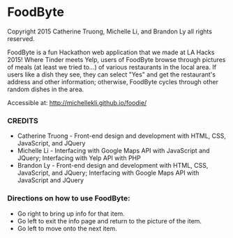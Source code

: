 # FoodByte

Copyright 2015 Catherine Truong, Michelle Li, and Brandon Ly all rights reserved.

FoodByte is a fun Hackathon web application that we made at LA Hacks 2015! Where Tinder meets Yelp, users of FoodByte browse through pictures of meals (at least we tried to...) of various restaurants in the local area. If users like a dish they see, they can select "Yes" and get the restaurant's address and other information; otherwise, FoodByte cycles through other random dishes in the area.

Accessible at: http://michellekli.github.io/foodie/

### CREDITS ###
- Catherine Truong - Front-end design and development with HTML, CSS, JavaScript, and JQuery
- Michelle Li - Interfacing with Google Maps API with JavaScript and JQuery; Interfacing with Yelp API with PHP
- Brandon Ly - Front-end design and development with HTML, CSS, JavaScript, and JQuery; Interfacing with Google Maps API with JavaScript and JQuery

### Directions on how to use FoodByte: ###
- Go right to bring up info for that item.
- Go left to exit the info page and return to the picture of the item.
- Go left to move onto the next item.
